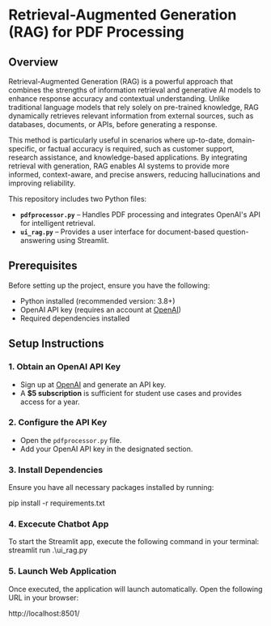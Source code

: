 # Retrieval-Augmented Generation (RAG) for PDF Processing

## Overview
Retrieval-Augmented Generation (RAG) is a powerful approach that combines the strengths of information retrieval and generative AI models to enhance response accuracy and contextual understanding. Unlike traditional language models that rely solely on pre-trained knowledge, RAG dynamically retrieves relevant information from external sources, such as databases, documents, or APIs, before generating a response.

This method is particularly useful in scenarios where up-to-date, domain-specific, or factual accuracy is required, such as customer support, research assistance, and knowledge-based applications. By integrating retrieval with generation, RAG enables AI systems to provide more informed, context-aware, and precise answers, reducing hallucinations and improving reliability.

This repository includes two Python files:
- **`pdfprocessor.py`** – Handles PDF processing and integrates OpenAI's API for intelligent retrieval.
- **`ui_rag.py`** – Provides a user interface for document-based question-answering using Streamlit.

## Prerequisites

Before setting up the project, ensure you have the following:

- Python installed (recommended version: 3.8+)
- OpenAI API key (requires an account at [OpenAI](https://openai.com/))
- Required dependencies installed

## Setup Instructions

### 1. Obtain an OpenAI API Key
- Sign up at [OpenAI](https://openai.com/) and generate an API key.
- A **$5 subscription** is sufficient for student use cases and provides access for a year.

### 2. Configure the API Key
- Open the `pdfprocessor.py` file.
- Add your OpenAI API key in the designated section.

### 3. Install Dependencies
Ensure you have all necessary packages installed by running:

pip install -r requirements.txt

### 4. Excecute Chatbot App
To start the Streamlit app, execute the following command in your terminal:
streamlit run .\ui_rag.py

### 5. Launch Web Application
Once executed, the application will launch automatically. Open the following URL in your browser:

http://localhost:8501/



